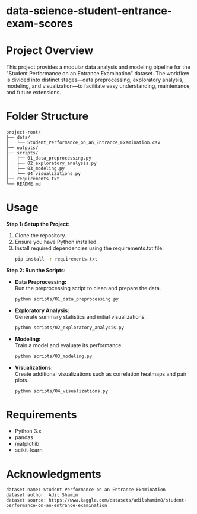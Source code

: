# data-science-student-entrance-exam-scores

# Project Overview

This project provides a modular data analysis and modeling pipeline for the "Student Performance on an Entrance Examination" dataset. The workflow is divided into distinct stages—data preprocessing, exploratory analysis, modeling, and visualization—to facilitate easy understanding, maintenance, and future extensions.

# Folder Structure

```
project-root/
├── data/
│   └── Student_Performance_on_an_Entrance_Examination.csv
├── outputs/
├── scripts/
│   ├── 01_data_preprocessing.py
│   ├── 02_exploratory_analysis.py
│   ├── 03_modeling.py
│   └── 04_visualizations.py
├── requirements.txt
└── README.md
```

# Usage

**Step 1: Setup the Project:**

1. Clone the repository.
2. Ensure you have Python installed.
3. Install required dependencies using the requirements.txt file.
   ```bash
   pip install -r requirements.txt
   ```

**Step 2: Run the Scripts:**

- **Data Preprocessing:**  
  Run the preprocessing script to clean and prepare the data.
  ```bash
  python scripts/01_data_preprocessing.py
  ```

- **Exploratory Analysis:**  
  Generate summary statistics and initial visualizations.
  ```bash
  python scripts/02_exploratory_analysis.py
  ```

- **Modeling:**  
  Train a model and evaluate its performance.
  ```bash
  python scripts/03_modeling.py
  ```

- **Visualizations:**  
  Create additional visualizations such as correlation heatmaps and pair plots.
  ```bash
  python scripts/04_visualizations.py
  ```

# Requirements

- Python 3.x
- pandas
- matplotlib
- scikit-learn

# Acknowledgments

```
dataset name: Student Performance on an Entrance Examination
dataset author: Adil Shamim
dataset source: https://www.kaggle.com/datasets/adilshamim8/student-performance-on-an-entrance-examination
```